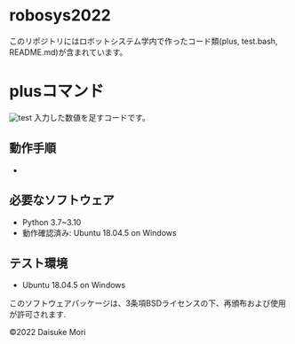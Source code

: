 # robosys2022
このリポジトリにはロボットシステム学内で作ったコード類(plus, test.bash, README.md)が含まれています。

# plusコマンド
![test](https://github.com/0111-daisuke/robosys2022/actions/workflows/test.yml/badge.svg)
入力した数値を足すコードです。

## 動作手順
* 

## 必要なソフトウェア
* Python 3.7~3.10
* 動作確認済み: Ubuntu 18.04.5 on Windows

## テスト環境
* Ubuntu 18.04.5 on Windows

このソフトウェアパッケージは、3条項BSDライセンスの下、再頒布および使用が許可されます.

©2022 Daisuke Mori
